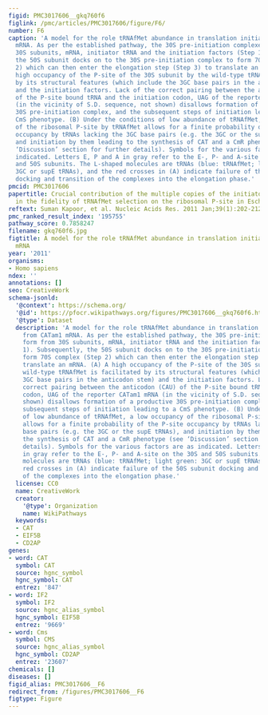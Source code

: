 ```yaml
---
figid: PMC3017606__gkq760f6
figlink: /pmc/articles/PMC3017606/figure/F6/
number: F6
caption: 'A model for the role tRNAfMet abundance in translation initiation from CATam1
  mRNA. As per the established pathway, the 30S pre-initiation complexes form from
  30S subunits, mRNA, initiator tRNA and the initiation factors (Step 1). Subsequently,
  the 50S subunit docks on to the 30S pre-initiation complex to form 70S complex (Step
  2) which can then enter the elongation step (Step 3) to translate an mRNA. (A) A
  high occupancy of the P-site of the 30S subunit by the wild-type tRNAfMet is facilitated
  by its structural features (which include the 3GC base pairs in the anticodon stem)
  and the initiation factors. Lack of the correct pairing between the anticodon (CAU)
  of the P-site bound tRNA and the initiation codon, UAG of the reporter CATam1 mRNA
  (in the vicinity of S.D. sequence, not shown) disallows formation of a productive
  30S pre-initiation complex, and the subsequent steps of initiation leading to a
  CmS phenotype. (B) Under the conditions of low abundance of tRNAfMet, a low occupancy
  of the ribosomal P-site by tRNAfMet allows for a finite probability of the P-site
  occupancy by tRNAs lacking the 3GC base pairs (e.g. the 3GC or the supE tRNAs),
  and initiation by them leading to the synthesis of CAT and a CmR phenotype (see
  ‘Discussion’ section for further details). Symbols for the various factors are as
  indicated. Letters E, P and A in gray refer to the E-, P- and A-site on the 30S
  and 50S subunits. The L-shaped molecules are tRNAs (blue: tRNAfMet; light green:
  3GC or supE tRNAs), and the red crosses in (A) indicate failure of the 50S subunit
  docking and transition of the complexes into the elongation phase.'
pmcid: PMC3017606
papertitle: Crucial contribution of the multiple copies of the initiator tRNA genes
  in the fidelity of tRNAfMet selection on the ribosomal P-site in Escherichia coli.
reftext: Suman Kapoor, et al. Nucleic Acids Res. 2011 Jan;39(1):202-212.
pmc_ranked_result_index: '195755'
pathway_score: 0.7858247
filename: gkq760f6.jpg
figtitle: A model for the role tRNAfMet abundance in translation initiation from CATam1
  mRNA
year: '2011'
organisms:
- Homo sapiens
ndex: ''
annotations: []
seo: CreativeWork
schema-jsonld:
  '@context': https://schema.org/
  '@id': https://pfocr.wikipathways.org/figures/PMC3017606__gkq760f6.html
  '@type': Dataset
  description: 'A model for the role tRNAfMet abundance in translation initiation
    from CATam1 mRNA. As per the established pathway, the 30S pre-initiation complexes
    form from 30S subunits, mRNA, initiator tRNA and the initiation factors (Step
    1). Subsequently, the 50S subunit docks on to the 30S pre-initiation complex to
    form 70S complex (Step 2) which can then enter the elongation step (Step 3) to
    translate an mRNA. (A) A high occupancy of the P-site of the 30S subunit by the
    wild-type tRNAfMet is facilitated by its structural features (which include the
    3GC base pairs in the anticodon stem) and the initiation factors. Lack of the
    correct pairing between the anticodon (CAU) of the P-site bound tRNA and the initiation
    codon, UAG of the reporter CATam1 mRNA (in the vicinity of S.D. sequence, not
    shown) disallows formation of a productive 30S pre-initiation complex, and the
    subsequent steps of initiation leading to a CmS phenotype. (B) Under the conditions
    of low abundance of tRNAfMet, a low occupancy of the ribosomal P-site by tRNAfMet
    allows for a finite probability of the P-site occupancy by tRNAs lacking the 3GC
    base pairs (e.g. the 3GC or the supE tRNAs), and initiation by them leading to
    the synthesis of CAT and a CmR phenotype (see ‘Discussion’ section for further
    details). Symbols for the various factors are as indicated. Letters E, P and A
    in gray refer to the E-, P- and A-site on the 30S and 50S subunits. The L-shaped
    molecules are tRNAs (blue: tRNAfMet; light green: 3GC or supE tRNAs), and the
    red crosses in (A) indicate failure of the 50S subunit docking and transition
    of the complexes into the elongation phase.'
  license: CC0
  name: CreativeWork
  creator:
    '@type': Organization
    name: WikiPathways
  keywords:
  - CAT
  - EIF5B
  - CD2AP
genes:
- word: CAT
  symbol: CAT
  source: hgnc_symbol
  hgnc_symbol: CAT
  entrez: '847'
- word: IF2
  symbol: IF2
  source: hgnc_alias_symbol
  hgnc_symbol: EIF5B
  entrez: '9669'
- word: Cms
  symbol: CMS
  source: hgnc_alias_symbol
  hgnc_symbol: CD2AP
  entrez: '23607'
chemicals: []
diseases: []
figid_alias: PMC3017606__F6
redirect_from: /figures/PMC3017606__F6
figtype: Figure
---
```

